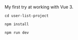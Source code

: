 My first try at working with Vue 3.

```
cd user-list-project
```
```
npm install
```
```
npm run dev
```
